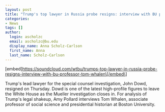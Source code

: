 ```yaml
---
layout: post
title: "Trump's top lawyer in Russia probe resigns: interview with BU professor Tom"
categories:
- News
tags: []
author:
  login: ascholzc
  email: ascholzc@bu.edu
  display_name: Anna Scholz-Carlson
  first_name: Anna
  last_name: Scholz-Carlson
---
```

\[embed\]https://soundcloud.com/wtbu/trumps-top-lawyer-in-russia-probe-resigns-interview-with-bu-professor-tom-whalen\[/embed\]

Trump's lead lawyer for the special counsel investigation, John Dowd, resigned on Thursday. Dowd is one of the latest high-profile figures to leave the White House as the Mueller investigation closes in. For analysis of Trump's legal shakeup, Amy Pollard interviews Tom Whalen, associate professor of social science and presidential historian at Boston University.